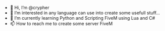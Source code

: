 - 👋 Hi, I’m @crypher
- 👀 I’m interested in any language can use into create some usefull stuff...
- 🌱 I’m currently learning Python and Scripting FiveM using Lua and C#
- 📫 How to reach me to create some server FiveM

<!---
crypher/crypher is a ✨ special ✨ repository because its `README.md` (this file) appears on your GitHub profile.
You can click the Preview link to take a look at your changes.
--->
